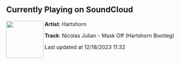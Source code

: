 ## Currently Playing on SoundCloud

[<img align="left" width="100" src="https://i1.sndcdn.com/artworks-0lDXjkkUooIVzy8k-QCRR1A-t500x500.jpg">](https://soundcloud.com/hartshorn303/mask-off-hartshorn-bootleg)

**Artist**: Hartshorn 

**Track**: Nicolas Julian - Mask Off (Hartshorn Bootleg)

Last updated at 12/18/2023 11:32
